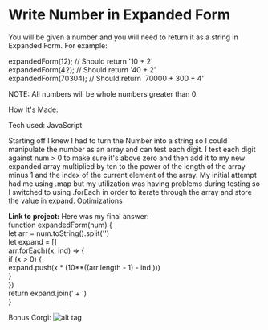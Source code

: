 # Write Number in Expanded Form

You will be given a number and you will need to return it as a string in Expanded Form. For example:<br>

expandedForm(12); // Should return '10 + 2'<br>
expandedForm(42); // Should return '40 + 2'<br>
expandedForm(70304); // Should return '70000 + 300 + 4'<br>

NOTE: All numbers will be whole numbers greater than 0.<br>

How It's Made:

Tech used: JavaScript

Starting off I knew I had to turn the Number into a string so I could manipulate the number as an array and can test each digit. I test each digit against num > 0 to make sure it's above zero and then add it to my new expanded array multiplied by ten to the power of the length of the array minus 1 and the index of the current element of the array. My initial attempt had me using .map but my utilization was having problems during testing so I switched to using .forEach in order to iterate through the array and store the value in expand.
Optimizations




**Link to project:**
Here was my final answer:<br>
function expandedForm(num) {<br>
  let arr = num.toString().split('')<br>
  let expand = []<br>
  arr.forEach((x, ind) => {<br>
    if (x > 0) {<br>
      expand.push(x * (10**((arr.length - 1) - ind )))<br>
    }<br>
  })<br>
  return expand.join(' + ')<br>
}<br>

Bonus Corgi:
![alt tag](http://placecorgi.com/1200/650)

